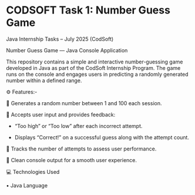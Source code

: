 # CODSOFT Task 1: Number Guess Game 
Java Internship Tasks – July 2025 (CodSoft)

Number Guess Game — Java Console Application

This repository contains a simple and interactive number-guessing game developed in Java as part of the CodSoft Internship Program. The game runs on the console and engages users in predicting a randomly generated number within a defined range.

⚙️ Features:-

🔹 Generates a random number between 1 and 100 each session.

🔹 Accepts user input and provides feedback:

  - “Too high” or “Too low” after each incorrect attempt.

  - Displays “Correct!” on a successful guess along with the attempt count.

🔹 Tracks the number of attempts to assess user performance.

🔹 Clean console output for a smooth user experience.

💻 Technologies Used

• Java Language
